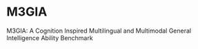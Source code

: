 # M3GIA
M3GIA: A Cognition Inspired Multilingual and Multimodal General Intelligence Ability Benchmark
